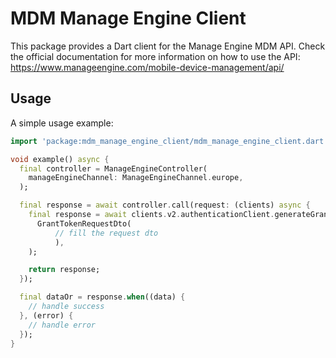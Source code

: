 # MDM Manage Engine Client 

This package provides a Dart client for the Manage Engine MDM API. Check the official documentation for more information on how to use the API: https://www.manageengine.com/mobile-device-management/api/ 


## Usage

A simple usage example:

```dart
import 'package:mdm_manage_engine_client/mdm_manage_engine_client.dart';

void example() async {
  final controller = ManageEngineController(
    manageEngineChannel: ManageEngineChannel.europe,
  );

  final response = await controller.call(request: (clients) async {
    final response = await clients.v2.authenticationClient.generateGrantToken(
      GrantTokenRequestDto(
          // fill the request dto
          ),
    );

    return response;
  });

  final dataOr = response.when((data) {
    // handle success
  }, (error) {
    // handle error
  });
}
```

    